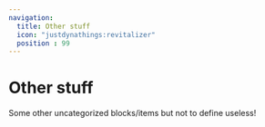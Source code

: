 ```yaml
---
navigation:
  title: Other stuff
  icon: "justdynathings:revitalizer"
  position : 99
---
```


# Other stuff

Some other uncategorized blocks/items but not to define useless!

<SubPages />